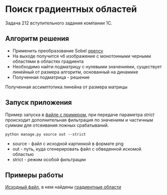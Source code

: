 # Поиск градиентных областей

Задача 212 вступительного задания компании 1С.
## Алгоритм решения
- Применить преобразование Sobel [opencv](https://docs.opencv.org/3.4/d2/d2c/tutorial_sobel_derivatives.html)
- На выходе получится чб изображение с монотонными черными областями в областях градиента
- Необходимо найти подматрицу с нулевыми значениями, существует линейный от размера алгоритм, основанный на динамике
- Полученная подматрица - решение

Полученная ассимптотика линейна от размера матрицы

## Запуск приложения
 Пример запуска в [файле с примером](test/tests/example.py), при передаче параметра _strict_ происходит дополнительная фильтрация по значениям и частичным суммам для отсеивания ложных срабатываний.
 
```python manage.py source out --strict```

- source - файл с исходной картинкой в формате png
- out - путь, куда сгенерировать файл с обведенной искомой областью
- strict - режим особой фильтрации

## Примеры работы
[Исходный файл](test/resource/gradient_and_mono.png), в нем найдены [градиентные области](test/result/separate.png)